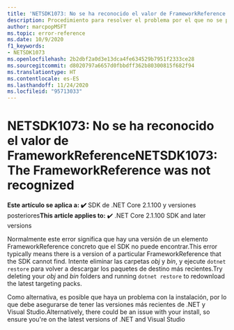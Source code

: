 ```yaml
---
title: 'NETSDK1073: No se ha reconocido el valor de FrameworkReference'
description: Procedimiento para resolver el problema por el que no se puede encontrar el valor de FrameworkReference.
author: marcpopMSFT
ms.topic: error-reference
ms.date: 10/9/2020
f1_keywords:
- NETSDK1073
ms.openlocfilehash: 2b2dbf2a0d3e13dca4fe634529b7951f2333ce28
ms.sourcegitcommit: d8020797a6657d0fbbdff362b80300815f682f94
ms.translationtype: HT
ms.contentlocale: es-ES
ms.lasthandoff: 11/24/2020
ms.locfileid: "95713033"
---
```

# <a name="netsdk1073-the-frameworkreference-was-not-recognized"></a><span data-ttu-id="ecb43-103">NETSDK1073: No se ha reconocido el valor de FrameworkReference</span><span class="sxs-lookup"><span data-stu-id="ecb43-103">NETSDK1073: The FrameworkReference was not recognized</span></span>

<span data-ttu-id="ecb43-104">**Este artículo se aplica a: ✔️** SDK de .NET Core 2.1.100 y versiones posteriores</span><span class="sxs-lookup"><span data-stu-id="ecb43-104">**This article applies to:** ✔️ .NET Core 2.1.100 SDK and later versions</span></span>

<span data-ttu-id="ecb43-105">Normalmente este error significa que hay una versión de un elemento FrameworkReference concreto que el SDK no puede encontrar.</span><span class="sxs-lookup"><span data-stu-id="ecb43-105">This error typically means there is a version of a particular FrameworkReference that the SDK cannot find.</span></span> <span data-ttu-id="ecb43-106">Intente eliminar las carpetas *obj* y *bin*, y ejecute `dotnet restore` para volver a descargar los paquetes de destino más recientes.</span><span class="sxs-lookup"><span data-stu-id="ecb43-106">Try deleting your *obj* and *bin* folders and running `dotnet restore` to redownload the latest targeting packs.</span></span>

<span data-ttu-id="ecb43-107">Como alternativa, es posible que haya un problema con la instalación, por lo que debe asegurarse de tener las versiones más recientes de .NET y Visual Studio.</span><span class="sxs-lookup"><span data-stu-id="ecb43-107">Alternatively, there could be an issue with your install, so ensure you're on the latest versions of .NET and Visual Studio</span></span>
